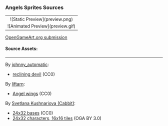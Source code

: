 ### Angels Sprites Sources

<table style="border: 0px;">
  <tr style="border: 0px;">
    <td style="border: 0px; vertical-align: top; text-align: center;">
      ![Static Preview](preview.png)
    </td>
    </tr>
    <tr style="border: 0px;">
    <td style="border: 0px; vertical-align: top; text-align: center;">
      ![Animated Preview](preview.gif)
    </td>
  </tr>
</table>


[OpenGameArt.org submission](https://opengameart.org/node/83286)

#### Source Assets:
---

By [johnny_automatic](https://openclipart.org/user-detail/johnny_automatic):
- [reclining devil](https://openclipart.org/detail/4365) (CC0)

By [liftarn](https://openclipart.org/user-detail/liftarn):
- [Angel wings](https://openclipart.org/detail/232340) (CC0)

By [Svetlana Kushnariova (Cabbit)](https://opengameart.org/users/Cabbit):
- [24x32 bases](https://opengameart.org/node/24944) (CC0)
- [24x32 characters, 16x16 tiles](https://opengameart.org/node/72969) (OGA BY 3.0)
